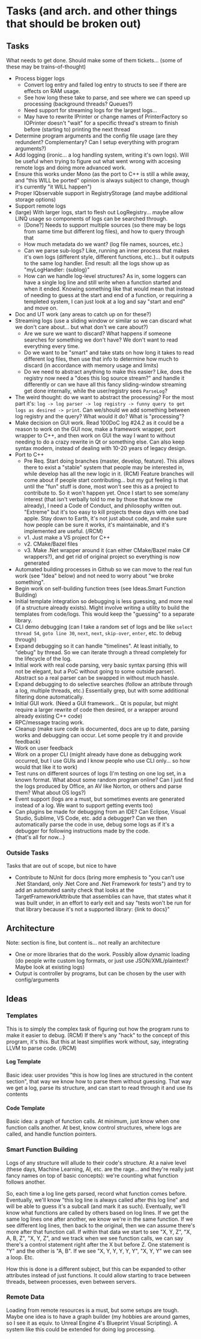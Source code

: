# Tasks (and arch. and other things that should be broken out)

## Tasks

What needs to get done. Should make some of them tickets... (some of these may be trains-of-thought)
- Process bigger logs
	- Convert log entry and failed log entry to structs to see if there are effects on RAM usage.
    - See how long these take to parse, and see where we can speed up processing (background threads? Queues?)
	- Need support for streaming logs for the largest logs...
	- May have to rewrite IPrinter or change names of PrinterFactory so IOPrinter doesn't "wait" for a specific thread's stream to finish before (starting to) printing the next thread
- Determine program arguments and the config file usage (are they redundent? Complementary? Can I setup everything with program arguments?)
- Add logging (ironic... a log handling system, writing it's own logs). Will be useful when trying to figure out what went wrong with accesing remote logs and doing more advanced work.
- Ensure this works under Mono (as the port to C++ is still a while away, and "this WILL be ported" opinion is always subject to change, though it's currently "it WILL happen")
- Proper IQbservable support in RegistryStorage (and maybe additional storage options)
- Support remote logs
- (large) With larger logs, start to flesh out LogRegistry... maybe allow LINQ usage so components of logs can be searched through.
    - [Done?] Needs to support multiple sources (so there may be logs from same time but different log files), and how to query through that
    - How much metadata do we want? (log file names, sources, etc.)
    - Can we parse sub-logs? Like, running an inner process that makes it's own logs (different style, different functions, etc.)... but it outputs to the same log handler. End result: all the logs show up as "myLogHandler: {sublog}"
	- How can we handle log-level structures? As in, some loggers can have a single log line and still write when a function started and when it ended. Knowing something like that would mean that instead of needing to guess at the start and end of a function, or requiring a templeted system, I can just look at a log and say "start and end" and move on.
- Doc and UT work (any areas to catch up on for these?)
- Streaming logs (use a sliding window or similar so we can discard what we don't care about... but what don't we care about?)
    - Are we sure we want to discard? What happens if someone searches for something we don't have? We don't want to read everything every time.
    - Do we want to be "smart" and take stats on how long it takes to read different log files, then use that info to determine how much to discard (in accordance with memory usage and limits)
    - Do we need to abstract anything to make this easier? Like, does the registry now need a "does this log source stream?" and handle it differently or can we have all this fancy sliding-window streaming get done internally, while the user/registry sees `ParseLog`?
- The weird thought: do we want to abstract the processing? For the most part it's: ```log -> log parser -> log registry -> funny query to get logs as desired -> print```. Can we/should we add something between log registry and the query? What would it do? What is "processing"?
- Make decision on GUI work. Read 100DoC log #24.2 as it could be a reason to work on the GUI now, make a framework wrapper, port wrapper to C++, and then work on GUI the way I want to without needing to do a crazy rewrite in Qt or something else. Can also keep syntax modern, instead of dealing with 10-20 years of legacy design.
- Port to C++
    - Pre Req. Start doing branches (master, develop, feature). This allows there to exist a "stable" system that people may be interested in, while develop has all the new logic in it. (RCM) Feature branches will come about if people start contributing... but my gut feeling is that until the "fun" stuff is done, most won't see this as a project to contribute to. So it won't happen yet. Once I start to see some/any interest (that isn't verbally told to me by those that know me already), I need a Code of Conduct, and philosophy written out. "Extreme" but it's too easy to kill projects these days with one bad apple. Stay down to Earth, it's not just about code, and make sure how people can be sure it works, it's maintainable, and it's implemented are useful. (/RCM)
    - v1. Just make a VS project for C++
    - v2. CMake/Bazel files
    - v3. Make .Net wrapper around it (can either CMake/Bazel make C# wrappers?), and get rid of original project so everything is now generated
- Automated building processes in Github so we can move to the real fun work (see "Idea" below) and not need to worry about "we broke something".
- Begin work on self-building function trees (see Ideas.Smart Function Building)
- Initial template integration so debugging is less guessing, and more real (if a structure already exists). Might involve writing a utility to build the templates from code/logs. This would keep the "guessing" to a separate library.
- CLI demo debugging (can I take a random set of logs and be like `select thread 54`, `goto line 30`, `next`, `next`, `skip-over`, `enter`, etc. to debug through)
- Expand debugging so it can handle "timelines". At least initially, to "debug" by thread. So we can iterate through a thread completely for the lifecycle of the log.
- Initial work with real code parsing, very basic syntax parsing (this will not be elegant, but a PoC without going to some outside parser). Abstract so a real parser can be swapped in without much hassle.
- Expand debugging to do selective searches (follow an attribute through a log, multiple threads, etc.) Essentially grep, but with some additional filtering done automatically.
- Initial GUI work. (Need a GUI framework... Qt is popular, but might require a larger rewrite of code then desired, or a wrapper around already existing C++ code)
- RPC/message tracing work.
- Cleanup (make sure code is documented, docs are up to date, parsing works and debugging can occur. Let some people try it and provide feedback)
- Work on user feedback
- Work on a proper CLI (might already have done as debugging work occurred, but I use GUIs and I know people who use CLI only... so how would that like it to work)
- Test runs on different sources of logs (I'm testing on one log set, in a known format. What about some random program online? Can I just find the logs produced by Office, an AV like Norton, or others and parse them? What about OS logs?)
- Event support (logs are a must, but sometimes events are generated instead of a log. We want to support getting events too)
- Can plugins be made for debugging from an IDE? Can Eclipse, Visual Studio, Sublime, VS Code, etc. add a debugger? Can we then automatically parse the code in use, debug some logs as if it's a debugger for following instructions made by the code.
- {that's all for now...}

### Outside Tasks

Tasks that are out of scope, but nice to have

- Contribute to NUnit for docs (bring more emphesis to "you can't use .Net Standard, only .Net Core and .Net Framework for tests") and try to add an automated sanity check that looks at the TargetFrameworkAttribute that assemblies can have, that states what it was built under, in an effort to early exit and say "tests won't be run for that library because it's not a supported library: {link to docs}"

## Architecture

Note: section is fine, but content is... not really an architecture

- One or more libraries that do the work. Possibly allow dynamic loading (do people write custom log formats, or just use JSON/XML/plaintext? Maybe look at existing logs)
- Output is controller by programs, but can be chosen by the user with config/arguments

## Ideas

### Templates

This is to simply the complex task of figuring out how the program runs to make it easier to debug. (RCM) If there's any "hack" to the concept of this program, it's this. But this at least simplifies work without, say, integrating LLVM to parse code. (/RCM)

#### Log Template

Basic idea: user provides "this is how log lines are structured in the content section", that way we know how to parse them without guessing. That way we get a log, parse its structure, and can start to read through it and use its contents

#### Code Template

Basic idea: a graph of function calls. At minimum, just know when one function calls another. At best, know control structures, where logs are called, and handle function pointers.

### Smart Function Building

Logs of any structure will allude to their code's structure. At a naive level (these days, Machine Learning, AI, etc. are the rage... and they're really just fancy names on top of basic concepts): we're counting what function follows another.

So, each time a log line gets parsed, record what function comes before. Eventually, we'll know "this log line is always called after this log line" and will be able to guess it's a subcall (and mark it as such). Eventually, we'll know what functions are called by others based on log lines. If we get the same log lines one after another, we know we're in the same function. If we see different log lines, then back to the original, then we can assume there's more after that function call. If within that data we start to see "X, Y, Z", "X, A, B, Z", "X, Y, Z", and we track when we see function calls, we can say there's a control statement right after the X but before Z. One statement is "Y" and the other is "A, B". If we see "X, Y, Y, Y, Y, Y", "X, Y, Y" we can see a loop. Etc.

How this is done is a different subject, but this can be expanded to other attributes instead of just functions. It could allow starting to trace between threads, between processes, even between servers.

### Remote Data

Loading from remote resources is a must, but some setups are tough. Maybe one idea is to have a graph builder (my hobbies are around games, so I see it as equiv. to Unreal Engine 4's Blueprint Visual Scripting). A system like this could be extended for doing log processing.
